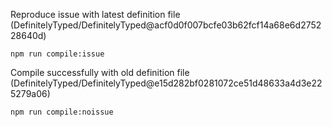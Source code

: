 Reproduce issue with latest definition file (DefinitelyTyped/DefinitelyTyped@acf0d0f007bcfe03b62fcf14a68e6d275228640d)

`npm run compile:issue`

Compile successfully with old definition file (DefinitelyTyped/DefinitelyTyped@e15d282bf0281072ce51d48633a4d3e225279a06)

`npm run compile:noissue`
